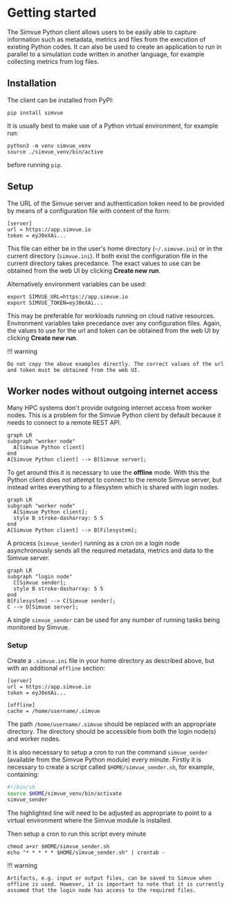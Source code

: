 # Getting started

The Simvue Python client allows users to be easily able to capture information such as metadata, metrics and files from the execution of existing Python codes. It can also be used to create an application to run in parallel to a simulation code written in another language, for
example collecting
metrics from log files.

## Installation

The client can be installed from PyPI:
```
pip install simvue
```
It is usually best to make use of a Python virtual environment, for example run:
```
python3 -m venv simvue_venv
source ./simvue_venv/bin/active
```
before running `pip`.

## Setup

The URL of the Simvue server and authentication token need to be provided by means of a configuration file
with content of the form:
```
[server]
url = https://app.simvue.io
token = eyJ0eXAi...
```
This file can either be in the user's home directory (`~/.simvue.ini`) or in the current directory (`simvue.ini`). If both
exist the configuration file in the current directory takes precedance.
The exact values to use can be obtained from the web UI by clicking **Create new run**.

Alternatively environment variables can be used:
```
export SIMVUE_URL=https://app.simvue.io
export SIMVUE_TOKEN=eyJ0eXAi...
```
This may be preferable for workloads running on cloud native resources. Environment variables take precedance over any configuration files.
Again, the values to use for the url and token can be obtained from the web UI by clicking **Create new run**.

!!! warning

    Do not copy the above examples directly. The correct values of the url and token must be obtained from the web UI.

## Worker nodes without outgoing internet access

Many HPC systems don't provide outgoing internet access from worker nodes. This is a problem for the Simvue Python client by default
because it needs to connect to a remote REST API.

``` mermaid
graph LR
subgraph "worker node"
  A[Simvue Python client]
end
A[Simvue Python client] --> B[Simvue server];
```

To get around this it is necessary to use the **offline** mode. With this the
Python client does not attempt to connect to the remote Simvue server, but instead writes everything to a filesystem which is shared
with login nodes.

``` mermaid
graph LR
subgraph "worker node"
  A[Simvue Python client];
  style B stroke-dasharray: 5 5
end
A[Simvue Python client] --> B[Filesystem];
```
A process (`simvue_sender`) running as a cron on a login node asynchronously sends all the required metadata, metrics and data to the
Simvue server.
``` mermaid
graph LR
subgraph "login node"
  C[Simvue sender];
  style B stroke-dasharray: 5 5
end
B[Filesystem] --> C[Simvue sender];
C --> D[Simvue server];
```
A single `simvue_sender` can be used for any number of running tasks being monitored by Simvue.


### Setup

Create a `.simvue.ini` file in your home directory as described above, but with an additional `offline` section:
```
[server]
url = https://app.simvue.io
token = eyJ0eXAi...

[offline]
cache = /home/username/.simvue
```
The path `/home/username/.simvue` should be replaced with an appropriate directory. The directory should be accessible from
both the login node(s) and worker nodes.

It is also necessary to setup a cron to run the command `simvue_sender` (available from the Simvue Python module) every minute.
Firstly it is necessary to create a script called `$HOME/simvue_sender.sh`, for example, containing:
```  sh hl_lines="2 2"
#!/bin/sh
source $HOME/simvue_venv/bin/activate
simvue_sender
```
The highlighted line will need to be adjusted as appropriate to point to a virtual environment where the Simvue module is installed.

Then setup a cron to run this script every minute
```
chmod a+xr $HOME/simvue_sender.sh
echo "* * * * * $HOME/simvue_sender.sh" | crontab - 
```

!!! warning

    Artifacts, e.g. input or output files, can be saved to Simvue when offline is used. However, it is important to note that it is currently
    assumed that the login node has access to the required files.
